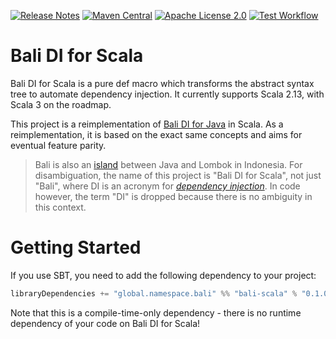 [![Release Notes](https://img.shields.io/github/release/christian-schlichtherle/bali-di-scala.svg)](https://github.com/christian-schlichtherle/bali-di-scala/releases/latest)
[![Maven Central](https://img.shields.io/maven-central/v/global.namespace.bali/bali-scala)](https://search.maven.org/artifact/global.namespace.bali/bali-scala)
[![Apache License 2.0](https://img.shields.io/github/license/christian-schlichtherle/bali-di-scala.svg)](https://www.apache.org/licenses/LICENSE-2.0)
[![Test Workflow](https://github.com/christian-schlichtherle/bali-di-scala/workflows/test/badge.svg)](https://github.com/christian-schlichtherle/bali-di-scala/actions?query=workflow%3Atest)

# Bali DI for Scala

Bali DI for Scala is a pure def macro which transforms the abstract syntax tree to automate dependency injection. It
currently supports Scala 2.13, with Scala 3 on the roadmap.

This project is a reimplementation of [Bali DI for Java](https://github.com/christian-schlichtherle/bali-di) in Scala.
As a reimplementation, it is based on the exact same concepts and aims for eventual feature parity.

> Bali is also an [island](https://en.wikipedia.org/wiki/Bali) between Java and Lombok in Indonesia.
> For disambiguation, the name of this project is "Bali DI for Scala", not just "Bali", where DI is an acronym for
> [_dependency injection_](https://en.wikipedia.org/wiki/Dependency_injection).
> In code however, the term "DI" is dropped because there is no ambiguity in this context.

# Getting Started

If you use SBT, you need to add the following dependency to your project:

```sbt
libraryDependencies += "global.namespace.bali" %% "bali-scala" % "0.1.0" % Provided
```

Note that this is a compile-time-only dependency - there is no runtime dependency of your code on Bali DI for Scala!
